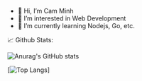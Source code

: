 - 👋 Hi, I’m Cam Minh
- 👀 I’m interested in Web Development
- 🌱 I’m currently learning Nodejs, Go, etc.

<!---
minhlc98/minhlc98 is a ✨ special ✨ repository because its `README.md` (this file) appears on your GitHub profile.
You can click the Preview link to take a look at your changes.
--->

📈 Github Stats:

![Anurag's GitHub stats](https://github-readme-stats.vercel.app/api?username=minhlc98&show_icons=true&theme=radical)

[![Top Langs](https://github-readme-stats-git-masterrstaa-rickstaa.vercel.app/api/top-langs/?username=minhlc98)]

